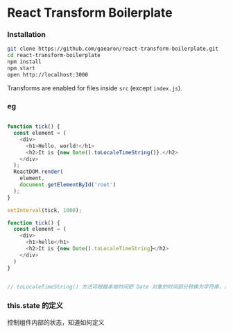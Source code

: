 # React Transform Boilerplate

### Installation

```bash
git clone https://github.com/gaearon/react-transform-boilerplate.git
cd react-transform-boilerplate
npm install
npm start
open http://localhost:3000
```

Transforms are enabled for files inside `src` (except `index.js`).

### eg

```js

function tick() {
  const element = (
    <div>
      <h1>Hello, world!</h1>
      <h2>It is {new Date().toLocaleTimeString()}.</h2>
    </div>
  );
  ReactDOM.render(
    element,
    document.getElementById('root')
  );
}

setInterval(tick, 1000);

function tick() {
  const element = (
    <div>
      <h1>hello</h1>
      <h2>It is {new Date().toLocaleTimeString}</h2>
    </div>
  )
}


// toLocaleTimeString() 方法可根据本地时间把 Date 对象的时间部分转换为字符串，并返回结果。
```
### this.state 的定义

控制组件内部的状态，知道如何定义
